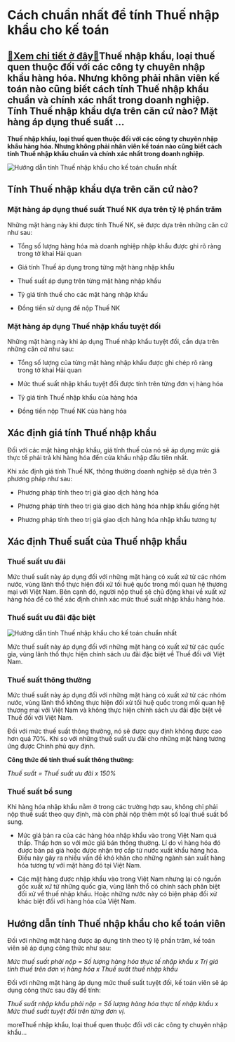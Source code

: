 Cách chuẩn nhất để tính Thuế nhập khẩu cho kế toán
==================================================

[:gift:Xem chi tiết ở đây:gift:](https://hddtvn.com/cach-chuan-nhat-de-tinh-thue-nhap-khau-cho-ke-toan/)Thuế nhập khẩu, loại thuế quen thuộc đối với các công ty chuyên nhập khẩu hàng hóa. Nhưng không phải nhân viên kế toán nào cũng biết cách tính Thuế nhập khẩu chuẩn và chính xác nhất trong doanh nghiệp. Tính Thuế nhập khẩu dựa trên căn cứ nào? Mặt hàng áp dụng thuế suất …
-------------------------------------------------------------------------------------------------------------------------------------------------------------------------------------------------------------------------------------------------------------------------------

**Thuế nhập khẩu, loại thuế quen thuộc đối với các công ty chuyên nhập khẩu hàng hóa. Nhưng không phải nhân viên kế toán nào cũng biết cách tính Thuế nhập khẩu chuẩn và chính xác nhất trong doanh nghiệp.**


![Hướng dẫn tính Thuế nhập khẩu cho kế toán chuẩn nhất](https://hddtvn.com/wp-content/uploads/2021/01/vietnam-import-tax.jpg)


Tính Thuế nhập khẩu dựa trên căn cứ nào?
----------------------------------------


### Mặt hàng áp dụng thuế suất Thuế NK dựa trên tỷ lệ phần trăm


Những mặt hàng này khi được tính Thuế NK, sẽ được dựa trên những căn cứ như sau:




* Tổng số lượng hàng hóa mà doanh nghiệp nhập khẩu được ghi rõ ràng trong tờ khai Hải quan

* Giá tính Thuế áp dụng trong từng mặt hàng nhập khẩu

* Thuế suất áp dụng trên từng mặt hàng nhập khẩu

* Tỷ giá tính thuế cho các mặt hàng nhập khẩu

* Đồng tiền sử dụng để nộp Thuế NK



### Mặt hàng áp dụng Thuế nhập khẩu tuyệt đối


Những mặt hàng này khi áp dụng Thuế nhập khẩu tuyệt đối, cần dựa trên những căn cứ như sau:




* Tổng số lượng của từng mặt hàng nhập khẩu được ghi chép rõ ràng trong tờ khai Hải quan

* Mức thuế suất nhập khẩu tuyệt đối được tính trên từng đơn vị hàng hóa

* Tỷ giá tính Thuế nhập khẩu của hàng hóa

* Đồng tiền nộp Thuế NK của hàng hóa



Xác định giá tính Thuế nhập khẩu
--------------------------------


Đối với các mặt hàng nhập khẩu, giá tính thuế của nó sẽ áp dụng mức giá thực tế phải trả khi hàng hóa đến cửa khẩu nhập đầu tiên nhất.


Khi xác định giá tính Thuế NK, thông thường doanh nghiệp sẽ dựa trên 3 phương pháp như sau:




* Phương pháp tính theo trị giá giao dịch hàng hóa

* Phương pháp tính theo trị giá giao dịch hàng hóa nhập khẩu giống hệt

* Phương pháp tính theo trị giá giao dịch hàng hóa nhập khẩu tương tự



Xác định Thuế suất của Thuế nhập khẩu
-------------------------------------


### Thuế suất ưu đãi


Mức thuế suất này áp dụng đối với những mặt hàng có xuất xứ từ các nhóm nước, vùng lãnh thổ thực hiện đối xử tối huệ quốc trong mối quan hệ thương mại với Việt Nam. Bên cạnh đó, người nộp thuế sẽ chủ động khai về xuất xứ hàng hóa để có thể xác định chính xác mức thuế suất nhập khẩu hàng hóa.


### Thuế suất ưu đãi đặc biệt


![Hướng dẫn tính Thuế nhập khẩu cho kế toán chuẩn nhất](https://hddtvn.com/wp-content/uploads/2021/01/4055_hang.jpg)


Mức thuế suất này áp dụng đối với những mặt hàng có xuất xứ từ các quốc gia, vùng lãnh thổ thực hiện chính sách ưu đãi đặc biệt về Thuế đối với Việt Nam.


### Thuế suất thông thường


Mức thuế suất này áp dụng đối với những mặt hàng có xuất xứ từ các nhóm nước, vùng lãnh thổ không thực hiện đối xử tối huệ quốc trong mối quan hệ thương mại với Việt Nam và không thực hiện chính sách ưu đãi đặc biệt về Thuế đối với Việt Nam.


Đối với mức thuế suất thông thường, nó sẽ được quy định không được cao hơn quá 70%. Khi so với những thuế suất ưu đãi cho những mặt hàng tương ứng được Chính phủ quy định.


**Công thức để tính thuế suất thông thường:**


*Thuế suất = Thuế suất ưu đãi x 150%*


### Thuế suất bổ sung


Khi hàng hóa nhập khẩu nằm ở trong các trường hợp sau, không chỉ phải nộp thuế suất theo quy định, mà còn phải nộp thêm một số loại thuế suất bổ sung.




* Mức giá bán ra của các hàng hóa nhập khẩu vào trong Việt Nam quá thấp. Thấp hơn so với mức giá bán thông thường. Lí do vì hàng hóa đó được bán pá giá hoặc được nhận trợ cấp từ nước xuất khẩu hàng hóa. Điều này gây ra nhiều vấn đề khó khăn cho những ngành sản xuất hàng hóa tương tự với mặt hàng đó tại Việt Nam.

* Các mặt hàng được nhập khẩu vào trong Việt Nam nhưng lại có nguồn gốc xuất xứ từ những quốc gia, vùng lãnh thổ có chính sách phân biệt đối xử về thuế nhập khẩu. Hoặc những nước này có biện pháp đối xử khác biệt đối với hàng hóa của Việt Nam.



Hướng dẫn tính Thuế nhập khẩu cho kế toán viên
----------------------------------------------


Đối với những mặt hàng được áp dụng tính theo tỷ lệ phần trăm, kế toán viên sẽ áp dụng công thức như sau:


*Mức thuế suất phải nộp = Số lượng hàng hóa thực tế nhập khẩu x Trị giá tính thuế trên đơn vị hàng hóa x Thuế suất thuế nhập khẩu*


Đối với những mặt hàng áp dụng mức thuế suất tuyệt đối, kế toán viên sẽ áp dụng công thức sau đây để tính:


*Thuế suất nhập khẩu phải nộp = Số lượng hàng hóa thực tế nhập khẩu x Mức thuế suất tuyệt đối trên từng đơn vị.*


moreThuế nhập khẩu, loại thuế quen thuộc đối với các công ty chuyên nhập khẩu…

